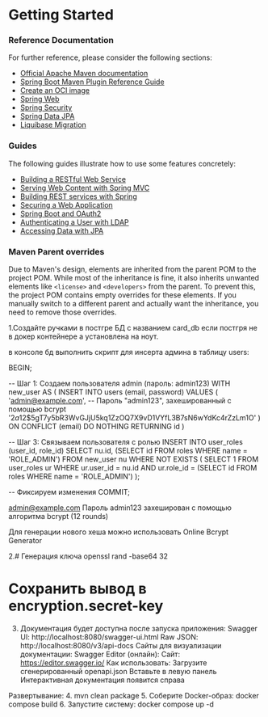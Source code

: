 # Getting Started

### Reference Documentation
For further reference, please consider the following sections:

* [Official Apache Maven documentation](https://maven.apache.org/guides/index.html)
* [Spring Boot Maven Plugin Reference Guide](https://docs.spring.io/spring-boot/3.4.5/maven-plugin)
* [Create an OCI image](https://docs.spring.io/spring-boot/3.4.5/maven-plugin/build-image.html)
* [Spring Web](https://docs.spring.io/spring-boot/3.4.5/reference/web/servlet.html)
* [Spring Security](https://docs.spring.io/spring-boot/3.4.5/reference/web/spring-security.html)
* [Spring Data JPA](https://docs.spring.io/spring-boot/3.4.5/reference/data/sql.html#data.sql.jpa-and-spring-data)
* [Liquibase Migration](https://docs.spring.io/spring-boot/3.4.5/how-to/data-initialization.html#howto.data-initialization.migration-tool.liquibase)

### Guides
The following guides illustrate how to use some features concretely:

* [Building a RESTful Web Service](https://spring.io/guides/gs/rest-service/)
* [Serving Web Content with Spring MVC](https://spring.io/guides/gs/serving-web-content/)
* [Building REST services with Spring](https://spring.io/guides/tutorials/rest/)
* [Securing a Web Application](https://spring.io/guides/gs/securing-web/)
* [Spring Boot and OAuth2](https://spring.io/guides/tutorials/spring-boot-oauth2/)
* [Authenticating a User with LDAP](https://spring.io/guides/gs/authenticating-ldap/)
* [Accessing Data with JPA](https://spring.io/guides/gs/accessing-data-jpa/)

### Maven Parent overrides

Due to Maven's design, elements are inherited from the parent POM to the project POM.
While most of the inheritance is fine, it also inherits unwanted elements like `<license>` and `<developers>` from the parent.
To prevent this, the project POM contains empty overrides for these elements.
If you manually switch to a different parent and actually want the inheritance, you need to remove those overrides.



1.Создайте ручками в постгре БД с названием card_db если постгря не в докер контейнере а установлена на ноут.

в консоле бд выполнить скрипт для инсерта админа в таблицу users:

BEGIN;


-- Шаг 1: Создаем пользователя admin (пароль: admin123)
WITH new_user AS (
INSERT INTO users (email, password)
VALUES (
'admin@example.com',
-- Пароль "admin123", захешированный с помощью bcrypt
'$2a$12$5gT7y5bR3WvGJjU5kq1ZzOQ7X9vD1VYfL3B7sN6wYdKc4rZzLm1O'
)
ON CONFLICT (email) DO NOTHING
RETURNING id
)

-- Шаг 3: Связываем пользователя с ролью
INSERT INTO user_roles (user_id, role_id)
SELECT
nu.id,
(SELECT id FROM roles WHERE name = 'ROLE_ADMIN')
FROM new_user nu
WHERE NOT EXISTS (
SELECT 1
FROM user_roles ur
WHERE ur.user_id = nu.id
AND ur.role_id = (SELECT id FROM roles WHERE name = 'ROLE_ADMIN')
);

-- Фиксируем изменения
COMMIT;

admin@example.com
Пароль admin123 захеширован с помощью алгоритма bcrypt (12 rounds)

Для генерации нового хеша можно использовать Online Bcrypt Generator

2.# Генерация ключа
openssl rand -base64 32
# Сохранить вывод в encryption.secret-key

3. Документация будет доступна после запуска приложения:
Swagger UI: http://localhost:8080/swagger-ui.html
Raw JSON: http://localhost:8080/v3/api-docs
Сайты для визуализации документации:
   Swagger Editor (онлайн):
Сайт: https://editor.swagger.io/
Как использовать:
Загрузите сгенерированный openapi.json
Вставьте в левую панель
Интерактивная документация появится справа




Развертывание:
4. mvn clean package
5. Соберите Docker-образ: docker compose build
6. Запустите систему: docker compose up -d